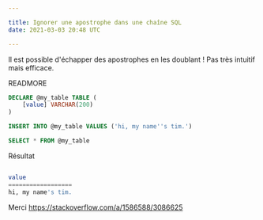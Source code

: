 ```yaml
---

title: Ignorer une apostrophe dans une chaîne SQL
date: 2021-03-03 20:48 UTC

---
```


Il est possible d'échapper des apostrophes en les doublant ! Pas très intuitif mais efficace.

READMORE

```sql
DECLARE @my_table TABLE (
    [value] VARCHAR(200)
)

INSERT INTO @my_table VALUES ('hi, my name''s tim.')

SELECT * FROM @my_table
```

Résultat

```sql

value
==================
hi, my name's tim.

```

Merci https://stackoverflow.com/a/1586588/3086625


